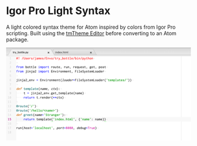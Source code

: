 # Igor Pro Light Syntax

A light colored syntax theme for Atom inspired by colors from Igor Pro scripting. Built using the [tmTheme Editor](http://tmtheme-editor.herokuapp.com) before converting to an Atom package.

![A screenshot of your theme](https://github.com/jameskli/Igor-Pro-Light-Syntax/blob/master/img/screenshot.png)
